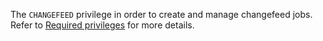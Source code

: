 The `CHANGEFEED` privilege in order to create and manage changefeed jobs. Refer to [Required privileges]({{site.current_cloud_version}}/create-changefeed.md#required-privileges) for more details.